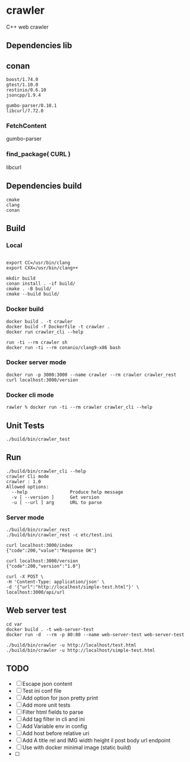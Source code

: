 # crawler

C++ web crawler

## Dependencies lib

## conan

```
boost/1.74.0
gtest/1.10.0
restinio/0.6.10
jsoncpp/1.9.4

gumbo-parser/0.10.1
libcurl/7.72.0
```

### FetchContent
gumbo-parser

### find_package( CURL )
libcurl


## Dependencies build

```
cmake
clang
conan
```

## Build

### Local

```

export CC=/usr/bin/clang
export CXX=/usr/bin/clang++

mkdir build
conan install . -if build/
cmake . -B build/
cmake --build build/
```

### Docker build

```
docker build . -t crawler
docker build -f Dockerfile -t crawler .
docker run crawler_cli --help

run -ti --rm crawler sh
docker run -ti --rm conanio/clang9-x86 bash
```

### Docker server mode

```
docker run -p 3000:3000 --name crawler --rm crawler crawler_rest
curl localhost:3000/version
```

### Docker cli mode

```
rawler % docker run -ti --rm crawler crawler_cli --help
```

## Unit Tests

```
./build/bin/crawler_test
```

## Run

```
./build/bin/crawler_cli --help
crawler Cli mode
crawler : 1.0
Allowed options:
  --help                Produce help message
  -v [ --version ]      Get version
  -u [ --url ] arg      URL to parse
```

### Server mode

```
./build/bin/crawler_rest
./build/bin/crawler_rest -c etc/test.ini

curl localhost:3000/index
{"code":200,"value":"Response OK"}

curl localhost:3000/version
{"code":200,"version":"1.0"}

curl -X POST \
-H 'Content-Type: application/json' \
-d '{"url":"http://localhost/simple-test.html"}' \
localhost:3000/api/url

```
## Web server test

```
cd var
docker build . -t web-server-test
docker run -d  --rm -p 80:80 --name web-server-test web-server-test

./build/bin/crawler -u http://localhost/test.html
./build/bin/crawler -u http://localhost/simple-test.html
```

## TODO

- [ ] Escape json content
- [ ] Test ini conf file
- [ ] Add option for json pretty print
- [ ] Add more unit tests
- [ ] Filter html fields to parse
- [ ] Add tag filter in cli and ini
- [ ] Add Variable env in config
- [ ] Add host before relative uri
- [ ] Add A title rel and IMG width height il post body url endpoint
- [ ] Use with docker minimal image (static build)
- [ ] 